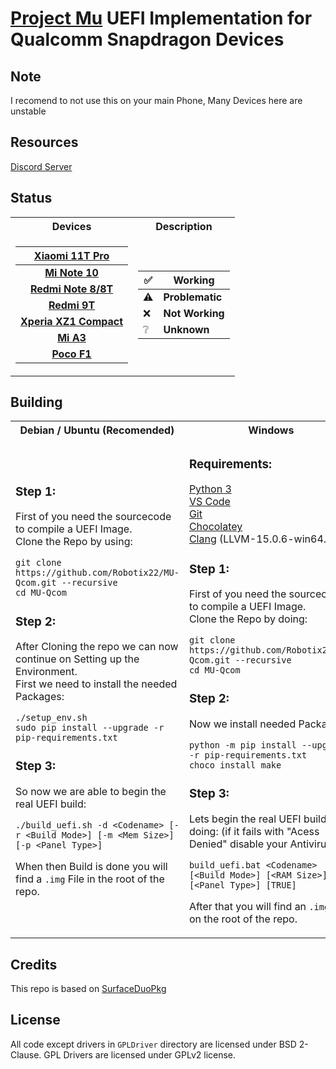 # [Project Mu](https://microsoft.github.io/mu/) UEFI Implementation for Qualcomm Snapdragon Devices

## Note

I recomend to not use this on your main Phone, Many Devices here are unstable

## Resources

[Discord Server](https://discord.gg/Dx2QgMx7Sv)

## Status
<table>
<tr><th>Devices</th><th>Description</th></tr>
<tr><td>

|[Xiaomi 11T Pro](https://github.com/Robotix22/MU-Qcom/blob/main/Status/Xiaomi-11T-Pro.md)|
|:-----:|
|**[Mi Note 10](https://github.com/Robotix22/MU-Qcom/blob/main/Status/Xiaomi-Mi-Note-10.md)**|
|**[Redmi Note 8/8T](https://github.com/Robotix22/MU-Qcom/blob/main/Status/Xiaomi-Redmi-Note-8.md)**|
|**[Redmi 9T](https://github.com/Robotix22/MU-Qcom/blob/main/Status/Xiaomi-Redmi-9T.md)**|
|**[Xperia XZ1 Compact](https://github.com/Robotix22/MU-Qcom/blob/main/Status/Sony-Xperia-XZ1-Compact.md)**|
|**[Mi A3](https://github.com/Robotix22/MU-Qcom/blob/main/Status/Xiaomi-Mi-A3.md)**|
|**[Poco F1](https://github.com/Robotix22/MU-Qcom/blob/main/Status/Xiaomi-Poco-F1.md)**|

</td><td>

|✅|Working|
|--|--------|
|⚠️|**Problematic**|
|❌|**Not Working**|
|❔|**Unknown**|

</td></tr> </table>

## Building

<table>
<tr><th>Debian / Ubuntu (Recomended)</th><th>Windows</th></tr>
<tr><td>

### Step 1:

First of you need the sourcecode to compile a UEFI Image. <br />
Clone the Repo by using:
```
git clone https://github.com/Robotix22/MU-Qcom.git --recursive
cd MU-Qcom
```

### Step 2:

After Cloning the repo we can now continue on Setting up the Environment. <br />
First we need to install the needed Packages:
```
./setup_env.sh
sudo pip install --upgrade -r pip-requirements.txt
```

### Step 3:

So now we are able to begin the real UEFI build:
```
./build_uefi.sh -d <Codename> [-r <Build Mode>] [-m <Mem Size>] [-p <Panel Type>]
```

When then Build is done you will find a `.img` File in the root of the repo.

</td><td>

### Requirements:

[Python 3](https://www.python.org/downloads/) <br />
[VS Code](https://aka.ms/vs/17/release/vs_buildtools.exe) <br />
[Git](https://git-scm.com/download/win) <br />
[Chocolatey](https://chocolatey.org/install) <br />
[Clang](https://github.com/llvm/llvm-project/releases/tag/llvmorg-15.0.6) (LLVM-15.0.6-win64.exe)

### Step 1:

First of you need the sourcecode to compile a UEFI Image. <br />
Clone the Repo by doing:
```
git clone https://github.com/Robotix22/MU-Qcom.git --recursive
cd MU-Qcom
```

### Step 2:

Now we install needed Packages:
```
python -m pip install --upgrade -r pip-requirements.txt
choco install make
```

### Step 3:

Lets begin the real UEFI build by doing:
(if it fails with "Acess Denied" disable your Antivirus)
```
build_uefi.bat <Codename> [<Build Mode>] [<RAM Size>] [<Panel Type>] [TRUE]
```

After that you will find an `.img` File on the root of the repo.

</td></tr> </table>

## Credits

This repo is based on [SurfaceDuoPkg](https://github.com/WOA-Project/SurfaceDuoPkg)

## License

All code except drivers in `GPLDriver` directory are licensed under BSD 2-Clause.
GPL Drivers are licensed under GPLv2 license.
